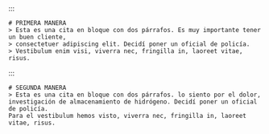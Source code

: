 ::: 

    # PRIMERA MANERA
    > Esta es una cita en bloque con dos párrafos. Es muy importante tener un buen cliente,
    > consectetuer adipiscing elit. Decidí poner un oficial de policía.
    > Vestibulum enim visi, viverra nec, fringilla in, laoreet vitae, risus.


::: 
    
    # SEGUNDA MANERA
    > Esta es una cita en bloque con dos párrafos. lo siento por el dolor,
    investigación de almacenamiento de hidrógeno. Decidí poner un oficial de policía.
    Para el vestibulum hemos visto, viverra nec, fringilla in, laoreet vitae, risus.
